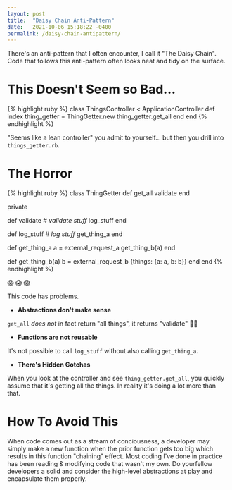 ```yaml
---
layout: post
title:  "Daisy Chain Anti-Pattern"
date:   2021-10-06 15:18:22 -0400
permalink: /daisy-chain-antipattern/
---
```


There's an anti-pattern that I often encounter, I call it "The Daisy Chain". Code that
follows this anti-pattern often looks neat and tidy on the surface.

# This Doesn't Seem so Bad...

{% highlight ruby %}
class ThingsController < ApplicationController
  def index
    thing_getter = ThingGetter.new
    thing_getter.get_all
  end
end
{% endhighlight %}

"Seems like a lean controller" you admit to yourself... but then you drill into `things_getter.rb`.

# The Horror

{% highlight ruby %}
class ThingGetter
  def get_all
    validate
  end

  private

  def validate
    # *validate stuff*
    log_stuff
  end

  def log_stuff
    # *log stuff*
    get_thing_a
  end

  def get_thing_a
    a = external_request_a
    get_thing_b(a)
  end

  def get_thing_b(a)
    b = external_request_b
    {things: {a: a, b: b}}
  end
end
{% endhighlight %}

:scream: :scream: :scream:

This code has problems.

- **Abstractions don't make sense**

`get_all` _does not_ in fact return "all things", it returns "validate" :man_shrugging:

- **Functions are not reusable**

It's not possible to call `log_stuff` without also calling `get_thing_a`.

- **There's Hidden Gotchas**

When you look at the controller and see `thing_getter.get_all`, you quickly assume that it's getting all the things. In reality it's doing a lot more than that.

# How To Avoid This

When code comes out as a stream of conciousness, a developer may simply make a new function when 
the prior function gets too big which results in this function "chaining" effect. Most coding I've 
done in practice has been reading & modifying code that wasn't my own. Do yourfellow developers 
a solid and consider the high-level abstractions at play and encapsulate them properly.
